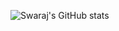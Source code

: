 ![Swaraj's GitHub stats](https://github-readme-stats.vercel.app/api?username=swaraj9&show_icons=true&theme=midnight-purple)
